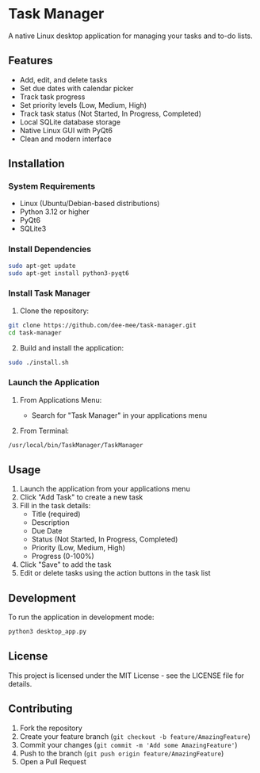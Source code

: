 # Task Manager

A native Linux desktop application for managing your tasks and to-do lists.

## Features

- Add, edit, and delete tasks
- Set due dates with calendar picker
- Track task progress
- Set priority levels (Low, Medium, High)
- Track task status (Not Started, In Progress, Completed)
- Local SQLite database storage
- Native Linux GUI with PyQt6
- Clean and modern interface

## Installation

### System Requirements
- Linux (Ubuntu/Debian-based distributions)
- Python 3.12 or higher
- PyQt6
- SQLite3

### Install Dependencies

```bash
sudo apt-get update
sudo apt-get install python3-pyqt6
```

### Install Task Manager

1. Clone the repository:
```bash
git clone https://github.com/dee-mee/task-manager.git
cd task-manager
```

2. Build and install the application:
```bash
sudo ./install.sh
```

### Launch the Application

1. From Applications Menu:
   - Search for "Task Manager" in your applications menu

2. From Terminal:
```bash
/usr/local/bin/TaskManager/TaskManager
```

## Usage

1. Launch the application from your applications menu
2. Click "Add Task" to create a new task
3. Fill in the task details:
   - Title (required)
   - Description
   - Due Date
   - Status (Not Started, In Progress, Completed)
   - Priority (Low, Medium, High)
   - Progress (0-100%)
4. Click "Save" to add the task
5. Edit or delete tasks using the action buttons in the task list

## Development

To run the application in development mode:

```bash
python3 desktop_app.py
```

## License

This project is licensed under the MIT License - see the LICENSE file for details.

## Contributing

1. Fork the repository
2. Create your feature branch (`git checkout -b feature/AmazingFeature`)
3. Commit your changes (`git commit -m 'Add some AmazingFeature'`)
4. Push to the branch (`git push origin feature/AmazingFeature`)
5. Open a Pull Request
